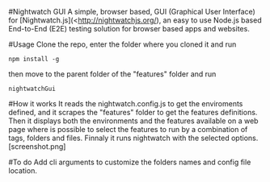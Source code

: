 #Nightwatch GUI
A simple, browser based, GUI (Graphical User Interface) for [Nightwatch.js](<http://nightwatchjs.org/),  an easy to use Node.js based End-to-End (E2E) testing solution for browser based apps and websites.

#Usage
Clone the repo, enter the folder where you cloned it and run
````
npm install -g
````
then move to the parent folder of the "features" folder and run
````
nightwatchGui
````

#How it works
It reads the nightwatch.config.js to get the enviroments defined, and it scrapes the "features" folder to get the features definitions. Then it displays both the environments and the features available on a web page where is possible to select the features to run by a combination of tags, folders and files. Finnaly it runs nightwatch with the selected options.
[screenshot.png]

#To do
Add cli arguments to customize the folders names and config file location. 

